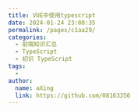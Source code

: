 ```yaml
---
title: VUE中使用typescript
date: 2024-01-24 23:08:35
permalink: /pages/c1aa29/
categories:
  - 前端知识汇总
  - TypeScript
  - 初识 TypeScript
tags:
  - 
author: 
  name: aXing
  link: https://github.com/08163356
---
```





<!-- more -->
